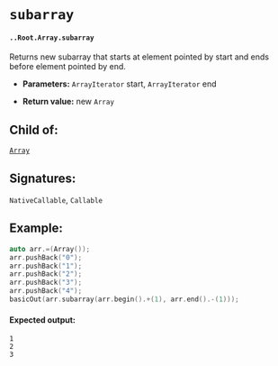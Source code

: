 # `subarray`

#### `..Root.Array.subarray`

Returns new subarray that starts at element pointed by start and ends before element pointed by end.

* **Parameters:** `ArrayIterator` start, `ArrayIterator` end

* **Return value:** new `Array`

## Child of:

[`Array`](docs..Root.Array.md)

## Signatures:

`NativeCallable`, `Callable`

## Example:

```c
auto arr.=(Array());
arr.pushBack("0");
arr.pushBack("1");
arr.pushBack("2");
arr.pushBack("3");
arr.pushBack("4");
basicOut(arr.subarray(arr.begin().+(1), arr.end().-(1)));
```

#### Expected output:

```
1
2
3
```